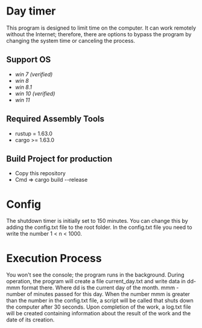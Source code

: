# Day timer 
This program is designed to limit time on the computer.
It can work remotely without the Internet; therefore, there are options to bypass the program by changing the system time or canceling the process.

## Support OS
- *win 7 (verified)* 
- *win 8*
- *win 8.1*
- *win 10 (verified)*
- *win 11*

## Required Assembly Tools
- rustup = 1.63.0
- cargo >= 1.63.0

## Build Project for production
- Copy this repository
- Cmd => cargo build --release

# Config
The shutdown timer is initially set to 150 minutes. You can change this by adding the config.txt file to the root folder.
In the config.txt file you need to write the number 1 < n < 1000.

# Execution Process
You won't see the console; the program runs in the background.
During operation, the program will create a file current_day.txt and write data in dd-mmm format there.
Where dd is the current day of the month.
mmm - number of minutes passed for this day.
When the number mmm is greater than the number in the config.txt file, a script will be called that shuts down the computer after 30 seconds.
Upon completion of the work, a log.txt file will be created containing information about the result of the work and the date of its creation.
